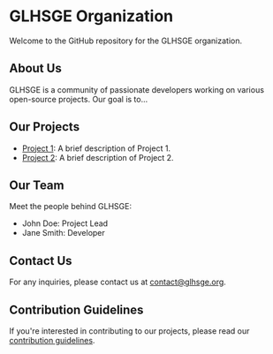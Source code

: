 # GLHSGE Organization

Welcome to the GitHub repository for the GLHSGE organization.

## About Us

GLHSGE is a community of passionate developers working on various open-source projects. Our goal is to...

## Our Projects

- [Project 1](link-to-repo): A brief description of Project 1.
- [Project 2](link-to-repo): A brief description of Project 2.

## Our Team

Meet the people behind GLHSGE:

- John Doe: Project Lead
- Jane Smith: Developer

## Contact Us

For any inquiries, please contact us at contact@glhsge.org.

## Contribution Guidelines

If you're interested in contributing to our projects, please read our [contribution guidelines](link-to-guidelines).

